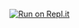 [![Run on Repl.it](https://repl.it/badge/github/reisdev/bot-discord-node)](https://repl.it/github/reisdev/bot-discord-node)